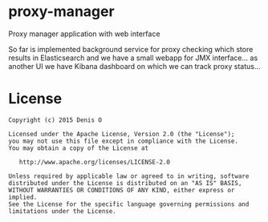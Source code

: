 # proxy-manager

Proxy manager application with web interface

So far is implemented background service for proxy checking which store results in Elasticsearch and we have a small webapp for JMX interface... as another UI we have Kibana dashboard on which we can track proxy status...


License
=======

    Copyright (c) 2015 Denis O

    Licensed under the Apache License, Version 2.0 (the "License");
    you may not use this file except in compliance with the License.
    You may obtain a copy of the License at

       http://www.apache.org/licenses/LICENSE-2.0

    Unless required by applicable law or agreed to in writing, software
    distributed under the License is distributed on an "AS IS" BASIS,
    WITHOUT WARRANTIES OR CONDITIONS OF ANY KIND, either express or implied.
    See the License for the specific language governing permissions and
    limitations under the License.
